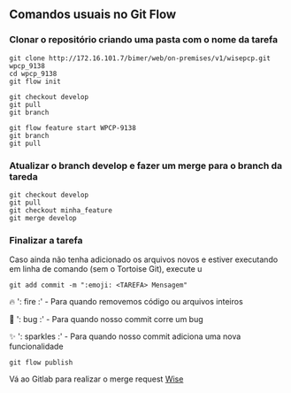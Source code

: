
## Comandos usuais no Git Flow


### Clonar o repositório criando uma pasta com o nome da tarefa
````
git clone http://172.16.101.7/bimer/web/on-premises/v1/wisepcp.git wpcp_9138
cd wpcp_9138
git flow init

git checkout develop
git pull
git branch

git flow feature start WPCP-9138
git branch
git pull
````


### Atualizar o branch develop e fazer um merge para o branch da tareda
````
git checkout develop
git pull
git checkout minha_feature
git merge develop
````

### Finalizar a tarefa 
Caso ainda não tenha adicionado os arquivos novos e estiver executando em linha de comando (sem o Tortoise Git), execute u
````
git add commit -m ":emoji: <TAREFA> Mensagem"
````

🔥 ': fire :' - Para quando removemos código ou arquivos inteiros

🐛 ': bug :' - Para quando nosso commit corre um bug

✨ ': sparkles :' - Para quando nosso commit adiciona uma nova funcionalidade

````
git flow publish
````
Vá ao Gitlab para realizar o merge request
[Wise]([http://git-sqa.alterdata.matriz/bimer/web/on-premises/v1/wisepcp](http://git-sqa.alterdata.matriz/bimer/web/on-premises/v1/wisepcp/-/merge_requests))



